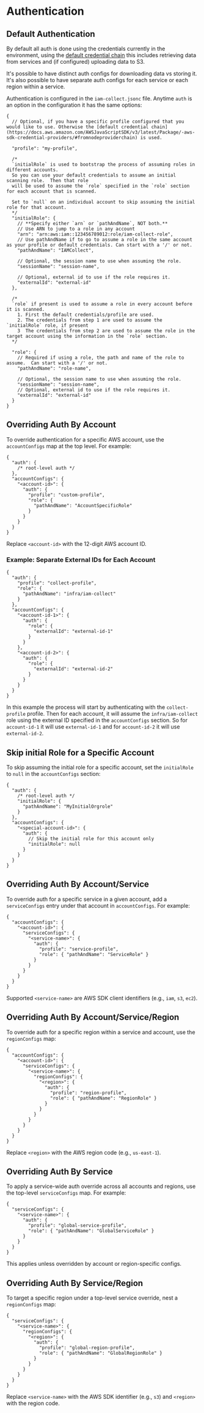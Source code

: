 # Authentication

## Default Authentication

By default all auth is done using the credentials currently in the environment, using the [default credential chain](https://docs.aws.amazon.com/AWSJavaScriptSDK/v3/latest/Package/-aws-sdk-credential-providers/#fromnodeproviderchain) this includes retrieving data from services and (if configured) uploading data to S3.

It's possible to have distinct auth configs for downloading data vs storing it. It's also possible to have separate auth configs for each service or each region within a service.

Authentication is configured in the `iam-collect.jsonc` file. Anytime `auth` is an option in the configuration it has the same options:

```jsonc
{
  // Optional, if you have a specific profile configured that you would like to use. Otherwise the [default credential chain](https://docs.aws.amazon.com/AWSJavaScriptSDK/v3/latest/Package/-aws-sdk-credential-providers/#fromnodeproviderchain) is used.

  "profile": "my-profile",

  /*
  `initialRole` is used to bootstrap the process of assuming roles in different accounts.
  So you can use your default credentials to assume an initial scanning role.  Then that role
  will be used to assume the `role` specified in the `role` section for each account that is scanned.

  Set to `null` on an individual account to skip assuming the initial role for that account.
  */
  "initialRole": {
    // **Specify either `arn` or `pathAndName`, NOT both.**
    // Use ARN to jump to a role in any account
    "arn": "arn:aws:iam::123456789012:role/iam-collect-role",
    // Use pathAndName if to go to assume a role in the same account as your profile or default credentials. Can start with a '/' or not.
    "pathAndName": "IAMCollect",

    // Optional, the session name to use when assuming the role.
    "sessionName": "session-name",

    // Optional, external id to use if the role requires it.
    "externalId": "external-id"
  },

  /*
  `role` if present is used to assume a role in every account before it is scanned.
    1. First the default credentials/profile are used.
    2. The credentials from step 1 are used to assume the `initialRole` role, if present
    3  The credentials from step 2 are used to assume the role in the target account using the information in the `role` section.
  */

  "role": {
    // Required if using a role, the path and name of the role to assume.  Can start with a '/' or not.
    "pathAndName": "role-name",

    // Optional, the session name to use when assuming the role.
    "sessionName": "session-name",
    // Optional, external id to use if the role requires it.
    "externalId": "external-id"
  }
}
```

## Overriding Auth By Account

To override authentication for a specific AWS account, use the `accountConfigs` map at the top level. For example:

```jsonc
{
  "auth": {
    /* root-level auth */
  },
  "accountConfigs": {
    "<account-id>": {
      "auth": {
        "profile": "custom-profile",
        "role": {
          "pathAndName": "AccountSpecificRole"
        }
      }
    }
  }
}
```

Replace `<account-id>` with the 12-digit AWS account ID.

### Example: Separate External IDs for Each Account

```jsonc
{
  "auth": {
    "profile": "collect-profile",
    "role": {
      "pathAndName": "infra/iam-collect"
    }
  },
  "accountConfigs": {
    "<account-id-1>": {
      "auth": {
        "role": {
          "externalId": "external-id-1"
        }
      }
    },
    "<account-id-2>": {
      "auth": {
        "role": {
          "externalId": "external-id-2"
        }
      }
    }
  }
}
```

In this example the process will start by authenticating with the `collect-profile` profile. Then for each account, it will assume the `infra/iam-collect` role using the external ID specified in the `accountConfigs` section. So for `account-id-1` it will use `external-id-1` and for `account-id-2` it will use `external-id-2`.

## Skip initial Role for a Specific Account

To skip assuming the initial role for a specific account, set the `initialRole` to `null` in the `accountConfigs` section:

```jsonc
{
  "auth": {
    /* root-level auth */
    "initialRole": {
      "pathAndName": "MyInitialOrgrole"
    }
  },
  "accountConfigs": {
    "<special-account-id>": {
      "auth": {
        // Skip the initial role for this account only
        "initialRole": null
      }
    }
  }
}
```

## Overriding Auth By Account/Service

To override auth for a specific service in a given account, add a `serviceConfigs` entry under that account in `accountConfigs`. For example:

```jsonc
{
  "accountConfigs": {
    "<account-id>": {
      "serviceConfigs": {
        "<service-name>": {
          "auth": {
            "profile": "service-profile",
            "role": { "pathAndName": "ServiceRole" }
          }
        }
      }
    }
  }
}
```

Supported `<service-name>` are AWS SDK client identifiers (e.g., `iam`, `s3`, `ec2`).

## Overriding Auth By Account/Service/Region

To override auth for a specific region within a service and account, use the `regionConfigs` map:

```jsonc
{
  "accountConfigs": {
    "<account-id>": {
      "serviceConfigs": {
        "<service-name>": {
          "regionConfigs": {
            "<region>": {
              "auth": {
                "profile": "region-profile",
                "role": { "pathAndName": "RegionRole" }
              }
            }
          }
        }
      }
    }
  }
}
```

Replace `<region>` with the AWS region code (e.g., `us-east-1`).

## Overriding Auth By Service

To apply a service-wide auth override across all accounts and regions, use the top-level `serviceConfigs` map. For example:

```jsonc
{
  "serviceConfigs": {
    "<service-name>": {
      "auth": {
        "profile": "global-service-profile",
        "role": { "pathAndName": "GlobalServiceRole" }
      }
    }
  }
}
```

This applies unless overridden by account or region-specific configs.

## Overriding Auth By Service/Region

To target a specific region under a top-level service override, nest a `regionConfigs` map:

```jsonc
{
  "serviceConfigs": {
    "<service-name>": {
      "regionConfigs": {
        "<region>": {
          "auth": {
            "profile": "global-region-profile",
            "role": { "pathAndName": "GlobalRegionRole" }
          }
        }
      }
    }
  }
}
```

Replace `<service-name>` with the AWS SDK identifier (e.g., `s3`) and `<region>` with the region code.
